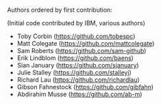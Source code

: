 Authors ordered by first contribution:

(Initial code contributed by IBM, various authors)

 - Toby Corbin (https://github.com/tobespc)
 - Matt Colegate (https://github.com/mattcolegate)
 - Sam Roberts (https://github.com/sam-github)
 - Erik Lindblom (https://github.com/baens)
 - Sian January (https://github.com/sjanuary)
 - Julie Stalley (https://github.com/stalleyj)
 - Richard Lau (https://github.com/richardlau)
 - Gibson Fahnestock (https://github.com/gibfahn)
 - Abdirahim Musse (https://github.com/ab-m)
 

